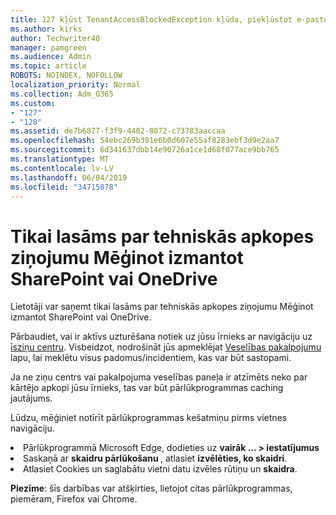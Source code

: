 ```yaml
---
title: 127 kļūst TenantAccessBlockedException kļūda, piekļūstot e-pastu?
ms.author: kirks
author: Techwriter40
manager: pamgreen
ms.audience: Admin
ms.topic: article
ROBOTS: NOINDEX, NOFOLLOW
localization_priority: Normal
ms.collection: Adm_O365
ms.custom:
- "127"
- "128"
ms.assetid: de7b6877-f3f9-4402-8072-c73783aaccaa
ms.openlocfilehash: 54ebc269b391e6b0d607e55af8283ebf3d9e2aa7
ms.sourcegitcommit: 6d341637dbb14e90726a1ce1d68f077ace9bb765
ms.translationtype: MT
ms.contentlocale: lv-LV
ms.lasthandoff: 06/04/2019
ms.locfileid: "34715078"
---
```

# <a name="read-only-for-maintenance-message-when-attempting-to-use-sharepoint-or-onedrive"></a>Tikai lasāms par tehniskās apkopes ziņojumu Mēģinot izmantot SharePoint vai OneDrive

Lietotāji var saņemt tikai lasāms par tehniskās apkopes ziņojumu Mēģinot izmantot SharePoint vai OneDrive.

Pārbaudiet, vai ir aktīvs uzturēšana notiek uz jūsu īrnieks ar navigāciju uz <a href="https://portal.office.com/adminportal/home#/MessageCenter">īsziņu centru</a>. Visbeidzot, nodrošināt jūs apmeklējat <a href="https://portal.office.com/adminportal/home#/servicehealth">Veselības pakalpojumu</a> lapu, lai meklētu visus padomus/incidentiem, kas var būt sastopami.

Ja ne ziņu centrs vai pakalpojuma veselības paneļa ir atzīmēts neko par kārtējo apkopi jūsu īrnieks, tas var būt pārlūkprogrammas caching jautājums.

Lūdzu, mēģiniet notīrīt pārlūkprogrammas kešatmiņu pirms vietnes navigāciju.

  <li>Pārlūkprogrammā Microsoft Edge, dodieties uz <strong>vairāk &hellip; &gt; iestatījumus</strong></li>  <li>Saskaņā ar <strong>skaidru pārlūkošanu </strong>, atlasiet <strong>izvēlēties, ko skaidri</strong>.</li>  <li>Atlasiet Cookies un saglabātu vietni datu izvēles rūtiņu un <strong>skaidra</strong>.</li>  </ol>  

**Piezīme**: šīs darbības var atšķirties, lietojot citas pārlūkprogrammas, piemēram, Firefox vai Chrome.

